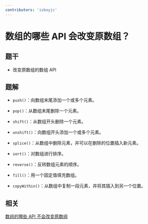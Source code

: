 ```yaml
---
contributors: 'isboyjc'
---
```


# 数组的哪些 API 会改变原数组？

## 题干

- 改变原数组的数组 API

## 题解

<!-- ::: details 点我查看题解 -->

- `push()`：向数组末尾添加一个或多个元素。

- `pop()`：从数组末尾删除一个元素。

- `shift()`：从数组开头删除一个元素。

- `unshift()`：向数组开头添加一个或多个元素。

- `splice()`：从数组中删除元素，并可以在删除的位置插入新元素。

- `sort()`：对数组进行排序。

- `reverse()`：反转数组元素的顺序。

- `fill()`：用一个固定值填充数组。

- `copyWithin()`：从数组中复制一段元素，并将其插入到另一个位置。


<!-- ::: -->



## 相关

[数组的哪些 API 不会改变原数组](./040028_no_update_originalarray.md)